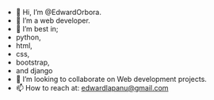 - 👋 Hi, I’m @EdwardOrbora.
- 👀 I’m a web developer.
- 🌱 I’m best in;
-  python,
-   html,
-  css,
-  bootstrap,
-  and django
- 💞️ I’m looking to collaborate on Web development projects.
- 📫 How to reach at:
  edwardlapanu@gmail.com

<!---
EdwardOrbora is a ✨ special ✨ repository because its `README.md` (this file) appears on your GitHub profile.
You can click the Preview link to take a look at your changes.
--->
